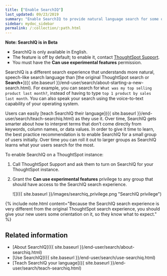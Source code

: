 ```yaml
---
title: ["Enable SearchIQ"]
last_updated: 09/23/2019
summary: "Enable SearchIQ to provide natural language search for some or all of your users."
sidebar: mydoc_sidebar
permalink: /:collection/:path.html
---
```

<div class="alert alert-info" role="alert">
 <p><strong><i class="fa fa-info-circle"></i>  Note: SearchIQ is in Beta</strong></p>
 <ul type="square">
  <li>SearchIQ is only available in English.</li>
  <li>The feature is off by default; to enable it, contact <a href="{{ site.baseurl }}/appliance/contact.html">ThoughtSpot Support</a>.</li>
  <li>You must have the <strong>Can use experimental features</strong> permission.</li>
</ul>
</div>

SearchIQ is a different search experience that understands more natural, speech-like search language than [the original ThoughtSpot search or **Search+**]({{ site.baseurl }}/end-user/search/about-starting-a-new-search.html). For example, you can search for `What was my top selling product last month?`, instead of having to type `top 1 product by sales last month`. You can also speak your search using the voice-to-text capability of your operating system.

Users can easily [teach SearchIQ their language]({{ site.baseurl }}/end-user/search/teach-searchiq.html) as they use it. Over time, SearchIQ gets smarter about how to interpret terms that don’t come directly from keywords, column names, or data values. In order to give it time to learn, the best practice recommendation is to enable SearchIQ for a small group of users initially. Over time you can roll it out to larger groups as SearchIQ learns what your users search for the most.

To enable SearchIQ on a ThoughtSpot instance:

1. Call ThoughtSpot Support and ask them to turn on SearchIQ for your ThoughtSpot instance.

2. Grant the **Can use experimental features** privilege to any group that should have access to the SearchIQ search experience.

   ![]({{ site.baseurl }}/images/searchiq_privilege.png "SearchIQ privilege")

{% include note.html content="Because the SearchIQ search experience is very different from the original ThoughtSpot search experience, you should give your new users some orientation on it, so they know what to expect." %}

## Related information

-   [About SearchIQ]({{ site.baseurl }}/end-user/search/about-searchiq.html)
-   [Use SearchIQ]({{ site.baseurl }}/end-user/search/use-searchiq.html)
-   [Teach SearchIQ your language]({{ site.baseurl }}/end-user/search/teach-searchiq.html)
